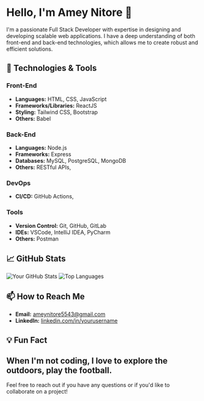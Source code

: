 # Hello, I'm Amey Nitore 👋

I'm a passionate Full Stack Developer with expertise in designing and developing scalable web applications. I have a deep understanding of both front-end and back-end technologies, which allows me to create robust and efficient solutions.

## 🔧 Technologies & Tools

### Front-End
- **Languages:** HTML, CSS, JavaScript
- **Frameworks/Libraries:** ReactJS
- **Styling:**  Tailwind CSS, Bootstrap
- **Others:** Babel

### Back-End
- **Languages:** Node.js
- **Frameworks:** Express
- **Databases:** MySQL, PostgreSQL, MongoDB
- **Others:** RESTful APIs, 

### DevOps
- **CI/CD:**  GitHub Actions,


### Tools
- **Version Control:** Git, GitHub, GitLab
- **IDEs:** VSCode, IntelliJ IDEA, PyCharm
- **Others:** Postman
  
## 📈 GitHub Stats

![Your GitHub Stats](https://github-readme-stats.vercel.app/api?username=yourusername&show_icons=true&theme=radical)
![Top Languages](https://github-readme-stats.vercel.app/api/top-langs/?username=yourusername&layout=compact&theme=radical)

## 📫 How to Reach Me

- **Email:** ameynitore5543@gmail.com
- **LinkedIn:** [linkedin.com/in/yourusername](www.linkedin.com/in/amey-nitore)



## 💡 Fun Fact

When I'm not coding, I love to explore the outdoors, play the football.
---
Feel free to reach out if you have any questions or if you'd like to collaborate on a project!
